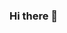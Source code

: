 ### Hi there 👋

<!--
- 🔭 I’m currently working on construction industry
- 🌱 I’m currently on work
- 👯 I’m looking to collaborate on soft ward engineering
- 🤔 I’m looking for help with questions and answers
- 💬 Ask me about everything.
- 📫 How to reach me: you can reach me through .y email muhammedbenja6@gmail.com
- 
- ⚡ Fun fact: ... I am always going forward.
-->
